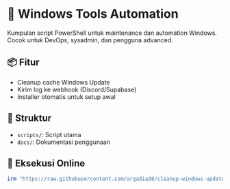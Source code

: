 # 🧹 Windows Tools Automation

Kumpulan script PowerShell untuk maintenance dan automation Windows. Cocok untuk DevOps, sysadmin, dan pengguna advanced.

## 📦 Fitur
- Cleanup cache Windows Update
- Kirim log ke webhook (Discord/Supabase)
- Installer otomatis untuk setup awal

## 📁 Struktur
- `scripts/`: Script utama
- `docs/`: Dokumentasi penggunaan

## 🚀 Eksekusi Online
```powershell
irm "https://raw.githubusercontent.com/argadia38/cleanup-windows-update/main/get.ps1" | iex
